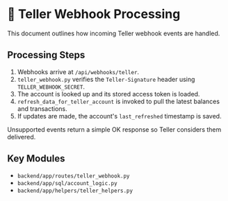 # 📢 Teller Webhook Processing

This document outlines how incoming Teller webhook events are handled.

## Processing Steps

1. Webhooks arrive at `/api/webhooks/teller`.
2. `teller_webhook.py` verifies the `Teller-Signature` header using `TELLER_WEBHOOK_SECRET`.
3. The account is looked up and its stored access token is loaded.
4. `refresh_data_for_teller_account` is invoked to pull the latest balances and transactions.
5. If updates are made, the account's `last_refreshed` timestamp is saved.

Unsupported events return a simple OK response so Teller considers them delivered.

## Key Modules

- `backend/app/routes/teller_webhook.py`
- `backend/app/sql/account_logic.py`
- `backend/app/helpers/teller_helpers.py`
